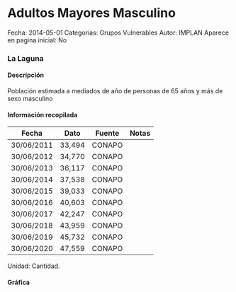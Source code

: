 Adultos Mayores Masculino
=====

Fecha: 2014-05-01
Categorías: Grupos Vulnerables
Autor: IMPLAN
Aparece en pagina inicial: No

### La Laguna

#### Descripción

Población estimada a mediados de año de personas de 65 años y más de sexo masculino

<!-- break -->

#### Información recopilada

<table class="table table-hover table-bordered matriz">
  <thead>
    <tr><th>Fecha</th><th>Dato</th><th>Fuente</th><th>Notas</th></tr>
  </thead>
  <tbody>
    <tr><td class="centrado">30/06/2011</td><td class="derecha">33,494</td><td>CONAPO</td><td></td></tr>
    <tr><td class="centrado">30/06/2012</td><td class="derecha">34,770</td><td>CONAPO</td><td></td></tr>
    <tr><td class="centrado">30/06/2013</td><td class="derecha">36,117</td><td>CONAPO</td><td></td></tr>
    <tr><td class="centrado">30/06/2014</td><td class="derecha">37,538</td><td>CONAPO</td><td></td></tr>
    <tr><td class="centrado">30/06/2015</td><td class="derecha">39,033</td><td>CONAPO</td><td></td></tr>
    <tr><td class="centrado">30/06/2016</td><td class="derecha">40,603</td><td>CONAPO</td><td></td></tr>
    <tr><td class="centrado">30/06/2017</td><td class="derecha">42,247</td><td>CONAPO</td><td></td></tr>
    <tr><td class="centrado">30/06/2018</td><td class="derecha">43,959</td><td>CONAPO</td><td></td></tr>
    <tr><td class="centrado">30/06/2019</td><td class="derecha">45,732</td><td>CONAPO</td><td></td></tr>
    <tr><td class="centrado">30/06/2020</td><td class="derecha">47,559</td><td>CONAPO</td><td></td></tr>
  </tbody>
</table>

Unidad: Cantidad.

#### Gráfica

<div id="Morriskkbjutvx" class="grafica"></div>
<script>
new Morris.Line({
element: 'Morriskkbjutvx',
data: [{ fecha: '2011-06-30', dato: 33494 },{ fecha: '2012-06-30', dato: 34770 },{ fecha: '2013-06-30', dato: 36117 },{ fecha: '2014-06-30', dato: 37538 },{ fecha: '2015-06-30', dato: 39033 },{ fecha: '2016-06-30', dato: 40603 },{ fecha: '2017-06-30', dato: 42247 },{ fecha: '2018-06-30', dato: 43959 },{ fecha: '2019-06-30', dato: 45732 },{ fecha: '2020-06-30', dato: 47559 }],
xkey: 'fecha',
ykeys: ['dato'],
labels: ['Dato'],
lineColors: ['#FF5B02'],
xLabelFormat: function(d) { return d.getDate()+'/'+(d.getMonth()+1)+'/'+d.getFullYear(); },
dateFormat: function(ts) { var d = new Date(ts); return d.getDate() + '/' + (d.getMonth() + 1) + '/' + d.getFullYear(); }
});
</script>
